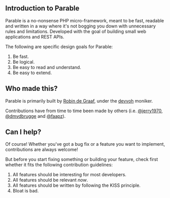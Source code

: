 ## Introduction to Parable

Parable is a no-nonsense PHP micro-framework, meant to be fast, readable and written in a way where it's not bogging 
you down with unnecessary rules and limitations. Developed with the goal of building small web applications and REST APIs.

The following are specific design goals for Parable:
1. Be fast.
1. Be logical.
1. Be easy to read and understand.
1. Be easy to extend.

## Who made this?

Parable is primarily built by [Robin de Graaf](https://github.com/devvoh), under the [devvoh](https://devvoh.com) moniker.

Contributions have from time to time been made by others (i.e. [@jerry1970](https://github.com/jerry1970), 
[@dmvdbrugge](https://github.com/dmvdbrugge) and [@faapz](https://github.com/faapz)).

## Can I help?

Of course! Whether you've got a bug fix or a feature you want to implement, contributions are always welcome!

But before you start fixing something or building your feature, check first whether it fits the following contribution guidelines:

1. All features should be interesting for most developers.
2. All features should be relevant _now_.
3. All features should be written by following the KISS principle.
4. Bloat is bad.